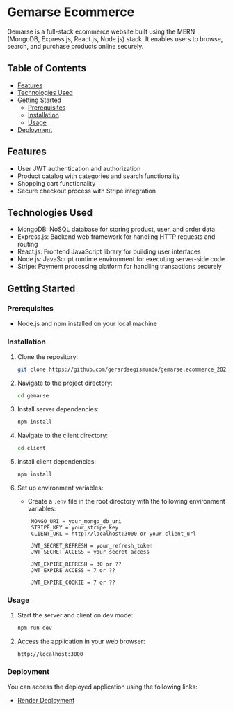 # Gemarse Ecommerce

Gemarse is a full-stack ecommerce website built using the MERN (MongoDB, Express.js, React.js, Node.js) stack. It enables users to browse, search, and purchase products online securely.

## Table of Contents

- [Features](#features)
- [Technologies Used](#technologies-used)
- [Getting Started](#getting-started)
  - [Prerequisites](#prerequisites)
  - [Installation](#installation)
  - [Usage](#usage)
- [Deployment](#deployment)

## Features

- User JWT authentication and authorization
- Product catalog with categories and search functionality
- Shopping cart functionality
- Secure checkout process with Stripe integration

## Technologies Used

- MongoDB: NoSQL database for storing product, user, and order data
- Express.js: Backend web framework for handling HTTP requests and routing
- React.js: Frontend JavaScript library for building user interfaces
- Node.js: JavaScript runtime environment for executing server-side code
- Stripe: Payment processing platform for handling transactions securely

## Getting Started

### Prerequisites

- Node.js and npm installed on your local machine

### Installation

1. Clone the repository:

   ```bash
   git clone https://github.com/gerardsegismundo/gemarse.ecommerce_2023
   ```

2. Navigate to the project directory:

   ```bash
   cd gemarse
   ```

3. Install server dependencies:

   ```bash
   npm install
   ```

4. Navigate to the client directory:

   ```bash
   cd client
   ```

5. Install client dependencies:

   ```bash
   npm install
   ```

6. Set up environment variables:

   - Create a `.env` file in the root directory with the following environment variables:

     ```
      MONGO_URI = your_mongo_db_uri
      STRIPE_KEY = your_stripe_key
      CLIENT_URL = http://localhost:3000 or your client_url

      JWT_SECRET_REFRESH = your_refresh_token
      JWT_SECRET_ACCESS = your_secret_access

      JWT_EXPIRE_REFRESH = 30 or ??
      JWT_EXPIRE_ACCESS = 7 or ??

      JWT_EXPIRE_COOKIE = 7 or ??
     ```

### Usage

1. Start the server and client on dev mode:

   ```bash
   npm run dev
   ```

2. Access the application in your web browser:

   ```
   http://localhost:3000
   ```

### Deployment

You can access the deployed application using the following links:

- [Render Deployment](https://gemarse.onrender.com/)
